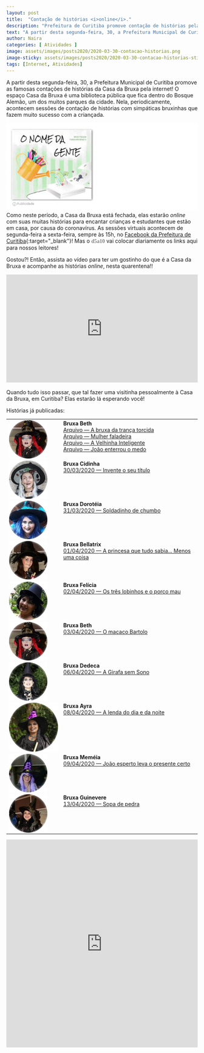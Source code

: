 ```yaml
---
layout: post
title:  "Contação de histórias <i>online</i>."
description: "Prefeitura de Curitiba promove contação de histórias pela internet com as Bruxas do Bosque Alemão."
text: "A partir desta segunda-feira, 30, a Prefeitura Municipal de Curitiba promove as famosas contações de histórias da Casa da Bruxa, pela internet!"
author: Naira
categories: [ Atividades ]
image: assets/images/posts2020/2020-03-30-contacao-historias.png
image-sticky: assets/images/posts2020/2020-03-30-contacao-historias-sticky.jpg
tags: [Internet, Atividades]
---
```

<link rel="stylesheet" href="/assets/css/plyr.css" />
<style>
.capa { display: block; margin-left: auto; margin-right: auto; width: 50%; 
box-shadow: 0 4px 8px 0 rgba(0, 0, 0, 0.2), 0 6px 20px 0 rgba(0, 0, 0, 0.19);}

.bruxa { 
  display: block; margin-left: auto; margin-right: auto; width: 60%; align:top;
}
.bruxa-desc {
  vertical-align: text-top;
}


.thumb {float: right; width: 45%;}
@media only screen and (max-width: 520px) {
  .txt {font-size: 22px;}
  .thumb {float: right; width: 100%}
}

figure {
  margin: 0rem;
}
figcaption {
display: block;
position: relative;
top:-10px;
font-style: italic;
text-align: center;
}
</style>
A partir desta segunda-feira, 30, a Prefeitura Municipal de Curitiba promove as famosas contações de histórias da Casa da Bruxa pela internet!  O espaço Casa da Bruxa é uma biblioteca pública que fica dentro do Bosque Alemão, um dos muitos parques da cidade. Nela, periodicamente, acontecem sessões de contação de histórias com simpáticas bruxinhas que fazem muito sucesso com a criançada. 

<a href="https://aprender.digital/"><img class="thumb" src="/assets/images/o-nome-da-gente.gif" align="rigth"></a>
Como neste período, a Casa da Bruxa está fechada, elas estarão *online* com suas  muitas histórias para encantar crianças e estudantes que estão em casa, por causa do coronavírus. As sessões virtuais acontecem de segunda-feira a sexta-feira, sempre às 15h, no [Facebook da Prefeitura de Curitiba](https://pt-br.facebook.com/PrefsCuritiba/){:target="_blank"}! Mas o <spam style="font-family: 'Crafty Girls', cursive;color:gray"><b>d5a10</b></spam> vai colocar diariamente os links aqui para nossos leitores!

Gostou?! Então, assista ao vídeo para ter um gostinho do que é a Casa da Bruxa e acompanhe as histórias *online*, nesta quarentena!!
<style>.embed-container { position: relative; padding-bottom: 56.25%; height: 0; overflow: hidden; max-width: 100%; } .embed-container iframe, .embed-container object, .embed-container embed { position: absolute; top: 0; left: 0; width: 100%; height: 100%; }</style><div class='embed-container'><iframe src='https://www.youtube.com/embed/P-gxEGZlQTQ' frameborder='0' allowfullscreen></iframe></div>
<br>
Quando tudo isso passar, que tal fazer uma visitinha pessoalmente à Casa da Bruxa, em Curitiba? Elas estarão lá esperando você! 

Histórias já publicadas:
<table>
  <tr>
    <td style="vertical-align: top">
      <img class="bruxa" align="top" src="/assets/images/posts2020/bruxas/beth.png">
    </td>
    <td class="bruxa-desc">
      <b>Bruxa Beth</b><br>
      <a href="https://www.youtube.com/watch?v=jV8Yeq5ojSw&t" target="_blank">Arquivo &#8212; A bruxa da trança torcida</a><br>
      <a href="https://www.youtube.com/watch?v=_PFweH6J6hU&t" target="_blank">Arquivo &#8212; Mulher faladeira</a><br>
      <a href="https://www.youtube.com/watch?v=T6ozexFBApg" target="_blank">Arquivo &#8212; A Velhinha Inteligente</a><br>      
      <a href="https://www.youtube.com/watch?v=KEXm9RxSLlM" target="_blank">Arquivo &#8212; João enterrou o medo</a><br>   
    </td>
  </tr>
  <tr>
    <td style="vertical-align: top">
      <img class="bruxa" align="top" src="/assets/images/posts2020/bruxas/cidinha.png">
    </td>
    <td class="bruxa-desc">
      <b>Bruxa Cidinha</b><br>
      <a href="https://www.facebook.com/PrefsCuritiba/videos/1296609657396007" target="_blank">30/03/2020 &#8212; Invente o seu título<br></a>
    </td>
  </tr>
  <tr>
    <td style="vertical-align: top">
      <img class="bruxa" align="top" src="/assets/images/posts2020/bruxas/doroteia.png">
    </td>
    <td class="bruxa-desc">
      <b>Bruxa Dorotéia</b><br>
      <a href="https://www.facebook.com/PrefsCuritiba/videos/243197493518966" target="_blank">31/03/2020  &#8212; Soldadinho de chumbo<br></a>
    </td>
  </tr>
  <tr>
    <td style="vertical-align: top">
      <img class="bruxa" align="top" src="/assets/images/posts2020/bruxas/bellatrix.png">
    </td>
    <td class="bruxa-desc">
      <b>Bruxa Bellatrix</b><br>
      <a href="https://www.facebook.com/PrefsCuritiba/videos/627927394730063" target="_blank">01/04/2020  &#8212; A princesa que tudo sabia... Menos uma coisa<br></a>
    </td>
  </tr>
  <tr>
    <td style="vertical-align: top">
      <img class="bruxa" align="top" src="/assets/images/posts2020/bruxas/felicia.png">
    </td>
    <td class="bruxa-desc">
      <b>Bruxa Felícia</b><br>
      <a href="https://www.facebook.com/PrefsCuritiba/videos/2793598070736067/" target="_blank">02/04/2020  &#8212; Os três lobinhos e o porco mau<br></a>
    </td>
  </tr>
  <tr>
    <td style="vertical-align: top">
      <img class="bruxa" align="top" src="/assets/images/posts2020/bruxas/beth.png">
    </td>
    <td class="bruxa-desc">
      <b>Bruxa Beth</b><br>
      <a href="https://www.facebook.com/PrefsCuritiba/videos/508821009797341/" target="_blank">03/04/2020  &#8212; O macaco Bartolo<br></a>
    </td>
  </tr>
  <tr>
    <td style="vertical-align: top">
      <img class="bruxa" align="top" src="/assets/images/posts2020/bruxas/dedeca.png">
    </td>
    <td class="bruxa-desc">
      <b>Bruxa Dedeca</b><br>
      <a href="https://www.facebook.com/PrefsCuritiba/videos/220430529034041/" target="_blank">06/04/2020  &#8212; A Girafa sem Sono<br></a>
    </td>
  </tr>
  <tr>
    <td style="vertical-align: top">
      <img class="bruxa" align="top" src="/assets/images/posts2020/bruxas/ayra.png">
    </td>
    <td class="bruxa-desc">
      <b>Bruxa Ayra</b><br>
      <a href="https://www.facebook.com/watch/?v=236167760912315" target="_blank">08/04/2020  &#8212; A lenda do dia e da noite<br></a>
    </td>
  </tr>
  <tr>
    <td style="vertical-align: top">
      <img class="bruxa" align="top" src="/assets/images/posts2020/bruxas/memeia.png">
    </td>
    <td class="bruxa-desc">
      <b>Bruxa Meméia</b><br>
      <a href="https://www.facebook.com/PrefsCuritiba/videos/156907655634004/" target="_blank">09/04/2020  &#8212; João esperto leva o presente certo<br></a>
    </td>
  </tr>
  <tr>
    <td style="vertical-align: top">
      <img class="bruxa" align="top" src="/assets/images/posts2020/bruxas/guinevere.png">
    </td>
    <td class="bruxa-desc">
      <b>Bruxa Guinevere</b><br>
      <a href="https://www.facebook.com/PrefsCuritiba/videos/2547739332208673/" target="_blank">13/04/2020  &#8212; Sopa de pedra<br></a>
    </td>
  </tr>
</table>


<iframe src="https://docs.google.com/forms/d/e/1FAIpQLSd8Pl2KwVj0f3hrZaZyGgm0oOE5qWk_fqQIJ_FGwcJu4gfOng/viewform?embedded=true" width="100%" height="547" frameborder="0" marginheight="0" marginwidth="0">Carregando…</iframe>